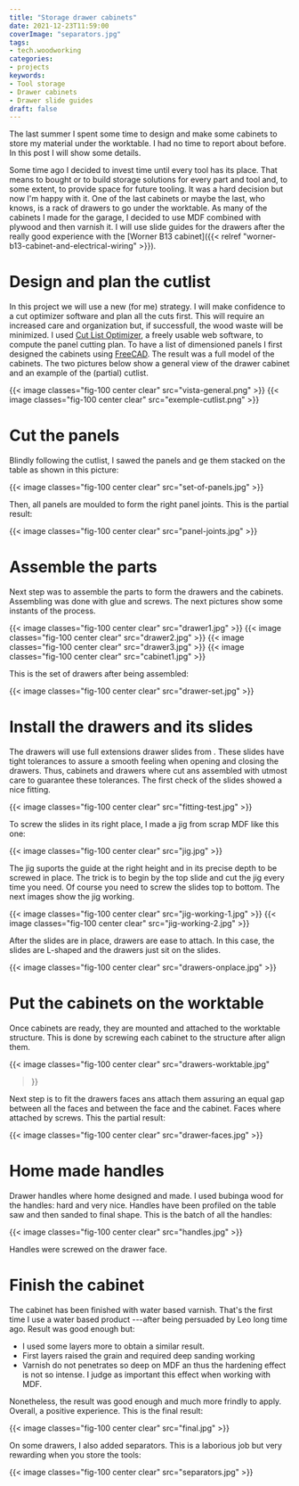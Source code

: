 ```yaml
---
title: "Storage drawer cabinets"
date: 2021-12-23T11:59:00
coverImage: "separators.jpg"
tags:
- tech.woodworking
categories:
- projects
keywords:
- Tool storage
- Drawer cabinets
- Drawer slide guides
draft: false
---
```


The last summer I spent some time to design and make some cabinets to
store my material under the worktable. I had no time to report about
before. In this post I will show some details.

<!--more-->

Some time ago I decided to invest time until every tool has its
place. That means to bought or to build storage solutions for every
part and tool and, to some extent, to provide space for future
tooling. It was a hard decision but now I'm happy with it. One of the
last cabinets or maybe the last, who knows, is a rack of drawers to go
under the worktable. As many of the cabinets I made for the garage, I
decided to use MDF combined with plywood and then varnish it. I will
use slide guides for the drawers after the really good experience
with the [Worner B13 cabinet]({{< relref "worner-b13-cabinet-and-electrical-wiring" >}}).

# Design and plan the cutlist

In this project we will use a new (for me) strategy. I will make
confidence to a cut optimizer software and plan all the cuts
first. This will require an increased care and organization but, if
successfull, the wood waste will be minimized. I used [Cut List
Optimizer](https://www.cutlistoptimizer.com), a freely usable web
software, to compute the panel cutting plan. To have a list of
dimensioned panels I first designed the cabinets using
[FreeCAD](https://www.freecadweb.org). The result was a full model of
the cabinets. The two pictures below show a general view of the
drawer cabinet and an example of the (partial) cutlist.

{{< image classes="fig-100 center clear" src="vista-general.png" >}}
{{< image classes="fig-100 center clear" src="exemple-cutlist.png" >}}


# Cut the panels

Blindly following the cutlist, I sawed the panels and ge them stacked
on the table as shown in this picture:

{{< image classes="fig-100 center clear" src="set-of-panels.jpg" >}}

Then, all panels are moulded to form the right panel joints. This is
the partial result:

{{< image classes="fig-100 center clear" src="panel-joints.jpg" >}}

# Assemble the parts

Next step was to assemble the parts to form the drawers and the
cabinets. Assembling was done with glue and screws. The next pictures
show some instants of the process.

{{< image classes="fig-100 center clear" src="drawer1.jpg" >}}
{{< image classes="fig-100 center clear" src="drawer2.jpg" >}}
{{< image classes="fig-100 center clear" src="drawer3.jpg" >}}
{{< image classes="fig-100 center clear" src="cabinet1.jpg" >}}

This is the set of drawers after being assembled:

{{< image classes="fig-100 center clear" src="drawer-set.jpg" >}}

# Install the drawers and its slides

The drawers will use full extensions drawer slides from [](). These
slides have tight tolerances to assure a smooth feeling when opening
and closing the drawers. Thus, cabinets and drawers where cut ans
assembled  with utmost care to guarantee these tolerances. The first
check of the slides showed a nice fitting.

{{< image classes="fig-100 center clear" src="fitting-test.jpg" >}}

To screw the slides in its right place, I made a jig from scrap MDF
like  this one:

{{< image classes="fig-100 center clear" src="jig.jpg" >}}

The jig suports the guide at the right height and in its precise
depth to be screwed in place. The trick is to begin by the top slide
and cut the jig every time you need. Of course you need to screw the
slides top to bottom. The next images show the jig working.

{{< image classes="fig-100 center clear" src="jig-working-1.jpg" >}}
{{< image classes="fig-100 center clear" src="jig-working-2.jpg" >}}

After the slides are in place, drawers are ease to attach. In this
case, the slides are L-shaped and the drawers just sit on the slides.

{{< image classes="fig-100 center clear" src="drawers-onplace.jpg" >}}

# Put the cabinets on the worktable

Once cabinets are ready, they are mounted and attached to the
worktable structure. This is done by screwing each cabinet to the
structure after align them.

{{< image classes="fig-100 center clear" src="drawers-worktable.jpg"
>}}

Next step is to fit the drawers faces ans attach them assuring an
equal gap between all the faces and between the face and the
cabinet. Faces where attached by screws. This the partial result:

{{< image classes="fig-100 center clear" src="drawer-faces.jpg" >}}

# Home made handles

Drawer handles where home designed and made. I used bubinga wood for
the handles: hard and very nice. Handles have been profiled on the
table saw and then sanded to final shape. This is the batch of all the
handles:

{{< image classes="fig-100 center clear" src="handles.jpg" >}}

Handles were screwed on the drawer face.

# Finish the cabinet

The cabinet has been finished with water based varnish. That's the
first time I use a water based product ---after being persuaded by Leo
long time ago. Result was good enough but:

* I used some layers more to obtain a similar result.
* First layers raised the grain and required deep sanding working
* Varnish do not penetrates so deep on MDF an thus the hardening
  effect is not so intense. I judge as important this effect when
  working with MDF.

Nonetheless, the result was good enough and much more frindly to
apply. Overall, a positive experience. This is the final result:

{{< image classes="fig-100 center clear" src="final.jpg" >}}

On some drawers, I also added separators. This is a laborious job but
very rewarding when you store the tools:

{{< image classes="fig-100 center clear" src="separators.jpg" >}}
